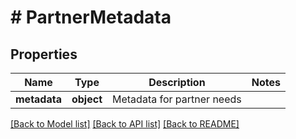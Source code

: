 # # PartnerMetadata

## Properties

Name | Type | Description | Notes
------------ | ------------- | ------------- | -------------
**metadata** | **object** | Metadata for partner needs |

[[Back to Model list]](../../README.md#models) [[Back to API list]](../../README.md#endpoints) [[Back to README]](../../README.md)
